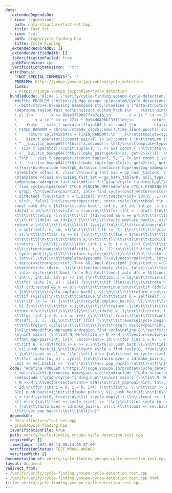 ```yaml
---
data:
  _extendedDependsOn:
  - icon: ':question:'
    path: data-structure/fast-set.hpp
    title: Fast Set
  - icon: ':x:'
    path: graph/cycle-finding.hpp
    title: Cycle Finding
  _extendedRequiredBy: []
  _extendedVerifiedWith: []
  _isVerificationFailed: true
  _pathExtension: cpp
  _verificationStatusIcon: ':x:'
  attributes:
    '*NOT_SPECIAL_COMMENTS*': ''
    PROBLEM: https://judge.yosupo.jp/problem/cycle_detection
    links:
    - https://judge.yosupo.jp/problem/cycle_detection
  bundledCode: "#line 1 \"verify/cycle-finding.yosupo-cycle-detection.test.cpp\"\n\
    #define PROBLEM \"https://judge.yosupo.jp/problem/cycle_detection\"\n\n#include\
    \ <bits/stdc++.h>\nusing namespace std;\n\n#line 1 \"data-structure/fast-set.hpp\"\
    \n#pragma region fast_set\n\nstruct custom_hash {\n    static uint64_t splitmix64(uint64_t\
    \ x) {\n        x += 0x9e3779b97f4a7c15;\n        x = (x ^ (x >> 30)) * 0xbf58476d1ce4e5b9;\n\
    \        x = (x ^ (x >> 27)) * 0x94d049bb133111eb;\n        return x ^ (x >> 31);\n\
    \    }\n\n    size_t operator()(uint64_t x) const {\n        static const uint64_t\
    \ FIXED_RANDOM = chrono::steady_clock::now().time_since_epoch().count();\n   \
    \     return splitmix64(x + FIXED_RANDOM);\n    }\n\n\ttemplate<typename T>\n\
    \    size_t operator()(const pair<T, T> &x) const { \n\t\treturn (*this)(x.first)\
    \ ^ __builtin_bswap64((*this)(x.second)); \n\t}\n\n\ttemplate<typename T>\n  \
    \  size_t operator()(const tuple<T, T, T> &x) const { \n\t\treturn (*this)(get<0>(x))\
    \ + __builtin_bswap64((*this)(make_pair(get<1>(x), get<2>(x)))); \n\t}\n\n\ttemplate<typename\
    \ T>\n    size_t operator()(const tuple<T, T, T, T> &x) const { \n\t\treturn (*this)(get<0>(x))\
    \ + __builtin_bswap64((*this)(make_tuple(get<1>(x), get<2>(x), get<3>(x)))); \n\
    \t}\n};\n\n#include <ext/pb_ds/assoc_container.hpp>\nusing namespace __gnu_pbds;\n\
    \ntemplate <class K, class V>\nusing fast_map = gp_hash_table<K, V, custom_hash>;\n\
    \ntemplate <class K>\nusing fast_set = gp_hash_table<K, null_type, custom_hash>;\n\
    \n#pragma endregion fast_set\n#line 1 \"graph/cycle-finding.hpp\"\n#pragma region\
    \ find_cycle\n\n#ifndef CYCLE_FINDING_HPP\n#define CYCLE_FINDING_HPP\n\nnamespace\
    \ graph {\n\tvector<pair<int, int>> find_cycle(const vector<vector<int>> &G, bool\
    \ directed) {\n\t\tint n = G.size();\n\t\tvector<int> idx(n, -1);\n\t\tvector<bool>\
    \ vis(n, false);\n\t\tvector<pair<int, int>> cycle;\n\t\tbool fin = 0;\n\n\t\t\
    const auto dfs = [&](const auto &self, int u, int id, int p) -> int {\n\t\t\t\
    idx[u] = id;\n\t\t\tvis[u] = true;\n\t\t\tfor (int v : G[u]) {\n\t\t\t\tif (fin)\n\
    \t\t\t\t\treturn -1;\n\t\t\t\tif (!directed && v == p)\n\t\t\t\t\tcontinue;\n\t\
    \t\t\tif (idx[u] == idx[v]) {\n\t\t\t\t\tcycle.emplace_back(u, v);\n\t\t\t\t\t\
    return v;\n\t\t\t\t}\n\t\t\t\tif (vis[v])\n\t\t\t\t\tcontinue;\n\t\t\t\tint k\
    \ = self(self, v, id, u);\n\t\t\t\tif (k != -1) {\n\t\t\t\t\tcycle.emplace_back(u,\
    \ v);\n\t\t\t\t\tif (u == k) {\n\t\t\t\t\t\tfin = 1;\n\t\t\t\t\t\treturn -1;\n\
    \t\t\t\t\t}\n\t\t\t\t\treturn k;\n\t\t\t\t}\n\t\t\t}\n\t\t\tidx[u] = -1;\n\t\t\
    \treturn -1;\n\t\t};\n\n\t\tfor (int i = 0; i < n; i++) {\n\t\t\tif (vis[i])\n\
    \t\t\t\tcontinue;\n\t\t\tdfs(dfs, i, i, -1);\n\t\t\tif (fin) {\n\t\t\t\treverse(cycle.begin(),\
    \ cycle.end());\n\t\t\t\treturn cycle;\n\t\t\t}\n\t\t}\n\t\treturn vector<pair<int,\
    \ int>>{};\n\t}\n\n\ttemplate<typename T>\n\tvector<pair<int, int>> find_cycle(const\
    \ vector<vector<pair<int, T>>> &G, bool directed) {\n\t\tint n = G.size();\n\t\
    \tvector<int> idx(n, -1);\n\t\tvector<bool> vis(n, false);\n\t\tvector<pair<int,\
    \ int>> cycle;\n\t\tbool fin = 0;\n\n\t\tconst auto dfs = [&](const auto &self,\
    \ int u, int id, int p) -> int {\n\t\t\tidx[u] = id;\n\t\t\tvis[u] = true;\n\t\
    \t\tfor (auto [v, w] : G[u]) {\n\t\t\t\tif (fin)\n\t\t\t\t\treturn -1;\n\t\t\t\
    \tif (!directed && v == p)\n\t\t\t\t\tcontinue;\n\t\t\t\tif (idx[u] == idx[v])\
    \ {\n\t\t\t\t\tcycle.emplace_back(u, v);\n\t\t\t\t\treturn v;\n\t\t\t\t}\n\t\t\
    \t\tif (vis[v])\n\t\t\t\t\tcontinue;\n\t\t\t\tint k = self(self, v, id, u);\n\t\
    \t\t\tif (k != -1) {\n\t\t\t\t\tcycle.emplace_back(u, v);\n\t\t\t\t\tif (u ==\
    \ k) {\n\t\t\t\t\t\tfin = 1;\n\t\t\t\t\t\treturn -1;\n\t\t\t\t\t}\n\t\t\t\t\t\
    return k;\n\t\t\t\t}\n\t\t\t}\n\t\t\tidx[u] = -1;\n\t\t\treturn -1;\n\t\t};\n\n\
    \t\tfor (int i = 0; i < n; i++) {\n\t\t\tif (vis[i])\n\t\t\t\tcontinue;\n\t\t\t\
    dfs(dfs, i, i, -1);\n\t\t\tif (fin) {\n\t\t\t\treverse(cycle.begin(), cycle.end());\n\
    \t\t\t\treturn cycle;\n\t\t\t}\n\t\t}\n\t\treturn vector<pair<int, int>>{};\n\t\
    }\n}\n\n#endif\n\n#pragma endregion find_cycle\n#line 8 \"verify/cycle-finding.yosupo-cycle-detection.test.cpp\"\
    \n\nint main() {\n\tint N, M;\n\tcin >> N >> M;\n\tvector<vector<int>> G(N);\n\
    \tfast_map<pair<int, int>, vector<int>> id;\n\tfor (int i = 0; i < M; i++) {\n\
    \t\tint u, v;\n\t\tcin >> u >> v;\n\t\tG[u].push_back(v);\n\t\tid[make_pair(u,\
    \ v)].push_back(i);\n\t}\n\n\tauto cycle = find_cycle(G, true);\n\n\tif (cycle.empty())\
    \ {\n\t\tcout << -1 << '\\n';\n\t} else {\n\t\tcout << cycle.size() << '\\n';\n\
    \t\tfor (auto [u, v] : cycle) {\n\t\t\tauto &vec = id[make_pair(u, v)];\n\t\t\t\
    cout << vec.back() << '\\n';\n\t\t\tvec.pop_back();\n\t\t}\n\t}\n}\n"
  code: "#define PROBLEM \"https://judge.yosupo.jp/problem/cycle_detection\"\n\n#include\
    \ <bits/stdc++.h>\nusing namespace std;\n\n#include \"data-structure/fast-set.hpp\"\
    \n#include \"graph/cycle-finding.hpp\"\n\nint main() {\n\tint N, M;\n\tcin >>\
    \ N >> M;\n\tvector<vector<int>> G(N);\n\tfast_map<pair<int, int>, vector<int>>\
    \ id;\n\tfor (int i = 0; i < M; i++) {\n\t\tint u, v;\n\t\tcin >> u >> v;\n\t\t\
    G[u].push_back(v);\n\t\tid[make_pair(u, v)].push_back(i);\n\t}\n\n\tauto cycle\
    \ = find_cycle(G, true);\n\n\tif (cycle.empty()) {\n\t\tcout << -1 << '\\n';\n\
    \t} else {\n\t\tcout << cycle.size() << '\\n';\n\t\tfor (auto [u, v] : cycle)\
    \ {\n\t\t\tauto &vec = id[make_pair(u, v)];\n\t\t\tcout << vec.back() << '\\n';\n\
    \t\t\tvec.pop_back();\n\t\t}\n\t}\n}"
  dependsOn:
  - data-structure/fast-set.hpp
  - graph/cycle-finding.hpp
  isVerificationFile: true
  path: verify/cycle-finding.yosupo-cycle-detection.test.cpp
  requiredBy: []
  timestamp: '2022-05-13 08:14:05-07:00'
  verificationStatus: TEST_WRONG_ANSWER
  verifiedWith: []
documentation_of: verify/cycle-finding.yosupo-cycle-detection.test.cpp
layout: document
redirect_from:
- /verify/verify/cycle-finding.yosupo-cycle-detection.test.cpp
- /verify/verify/cycle-finding.yosupo-cycle-detection.test.cpp.html
title: verify/cycle-finding.yosupo-cycle-detection.test.cpp
---
```

